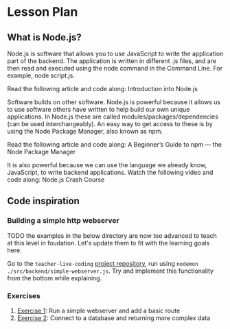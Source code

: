 # Lesson Plan

## What is Node.js?

Node.js is software that allows you to use JavaScript to write the application part of the backend. The application is written in different .js files, and are then read and executed using the node command in the Command Line. For example, node script.js.

Read the following article and code along: Introduction into Node.js

Software builds on other software. Node.js is powerful because it allows us to use software others have written to help build our own unique applications. In Node.js these are called modules/packages/dependencies (can be used interchangeably). An easy way to get access to these is by using the Node Package Manager, also known as npm.

Read the following article and code along: A Beginner’s Guide to npm — the Node Package Manager

It is also powerful because we can use the language we already know, JavaScript, to write backend applications. Watch the following video and code along: Node.js Crash Course

## Code inspiration

### Building a simple http webserver

TODO the examples in the below directory are now too advanced to teach at this level in foudation. Let's update them to fit with the learning goals here.

Go to the `teacher-live-coding` [project repository](https://github.com/HackYourFuture-CPH/teacher-live-coding), run using `nodemon ./src/backend/simple-webserver.js`. Try and implement this functionality from the bottom while explaining.

### Exercises

1. [Exercise 1](../exercises/exercise1.md): Run a simple webserver and add a basic route
1. [Exercise 2](../exercises/exercise2.md): Connect to a database and returning more complex data
